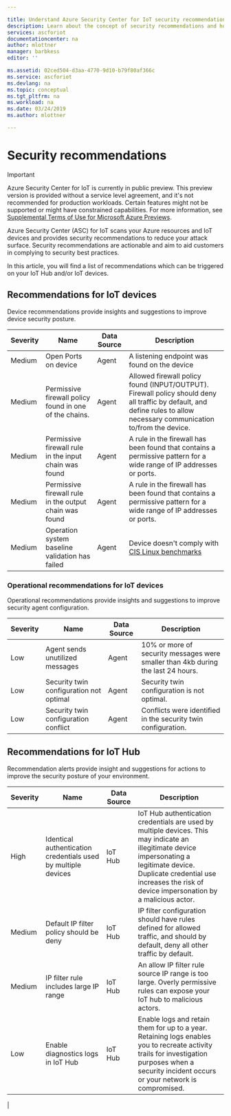 ```yaml
---

title: Understand Azure Security Center for IoT security recommendations Preview| Microsoft Docs
description: Learn about the concept of security recommendations and how they are used in Azure Security Center for IoT. 
services: ascforiot
documentationcenter: na
author: mlottner
manager: barbkess
editor: ''

ms.assetid: 02ced504-d3aa-4770-9d10-b79f80af366c
ms.service: ascforiot
ms.devlang: na
ms.topic: conceptual
ms.tgt_pltfrm: na
ms.workload: na
ms.date: 03/24/2019
ms.author: mlottner

---
```

# Security recommendations

> [!IMPORTANT]
> Azure Security Center for IoT is currently in public preview.
> This preview version is provided without a service level agreement, and it's not recommended for production workloads. Certain features might not be supported or might have constrained capabilities. 
> For more information, see [Supplemental Terms of Use for Microsoft Azure Previews](https://azure.microsoft.com/support/legal/preview-supplemental-terms/).

Azure Security Center (ASC) for IoT scans your Azure resources and IoT devices and provides security recommendations to reduce your attack surface. 
Security recommendations are actionable and aim to aid customers in complying to security best practices.

In this article, you will find a list of recommendations which can be triggered on your IoT Hub and/or IoT devices.

## Recommendations for IoT devices

Device recommendations provide insights and suggestions to improve device security posture. 

| Severity | Name                                                      | Data Source | Description                                                                                                                                                                                           |
|----------|-----------------------------------------------------------|-------------|-------------------------------------------------------------------------------------------------------------------------------------------------------------------------------------------------------|
| Medium   | Open Ports on device                                      | Agent       | A listening endpoint was found on the device                                                                                                                                                          |
| Medium   | Permissive firewall policy found in one of the chains. | Agent       | Allowed firewall policy found (INPUT/OUTPUT). Firewall policy should deny all traffic by default, and define rules to allow necessary communication to/from the device.                               |
| Medium   | Permissive firewall rule in the input chain was found     | Agent       | A rule in the firewall has been found that contains a permissive pattern for a wide range of IP addresses or ports.                                                                                    |
| Medium   | Permissive firewall rule in the output chain was found    | Agent       | A rule in the firewall has been found that contains a permissive pattern for a wide range of IP addresses or ports.                                                                                   |
| Medium   | Operation system baseline validation has failed           | Agent       | Device doesn't comply with [CIS Linux benchmarks](https://www.cisecurity.org/cis-benchmarks/)                                                                                                         |

### Operational recommendations for IoT devices

Operational recommendations provide insights and suggestions to improve security agent configuration.

| Severity | Name                                    | Data Source | Description                                                                       |
|----------|-----------------------------------------|-------------|-----------------------------------------------------------------------------------|
| Low      | Agent sends unutilized messages          | Agent       | 10% or more of security messages were smaller than 4kb during the last 24 hours.  |
| Low      | Security twin configuration not optimal | Agent       | Security twin configuration is not optimal.                                        |
| Low      | Security twin configuration conflict    | Agent       | Conflicts were identified in the security twin configuration.                           |


## Recommendations for IoT Hub

Recommendation alerts provide insight and suggestions for actions to improve the security posture of your environment.  

| Severity | Name                                                     | Data Source | Description                                                                                                                                                                                                             |
|----------|----------------------------------------------------------|-------------|-------------------------------------------------------------------------------------------------------------------------------------------------------------------------------------------------------------------------|
| High     | Identical authentication credentials used by multiple devices | IoT Hub     | IoT Hub authentication credentials are used by multiple devices. This may indicate an illegitimate device impersonating a legitimate device. Duplicate credential use increases the risk of device impersonation by a malicious actor. |
| Medium   | Default IP filter policy should be deny                  | IoT Hub     | IP filter configuration should have rules defined for allowed traffic, and should by default, deny all other traffic by default.                                                                                                     |
| Medium   | IP filter rule includes large IP range                   | IoT Hub     | An allow IP filter rule source IP range is too large. Overly permissive rules can expose your IoT hub to malicious actors.                                                                                       |
| Low      | Enable diagnostics logs in IoT Hub                       | IoT Hub     | Enable logs and retain them for up to a year. Retaining logs enables you to recreate activity trails for investigation purposes when a security incident occurs or your network is compromised.                                       |
|